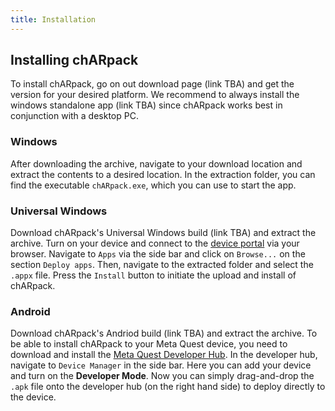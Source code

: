```yaml
---
title: Installation
---
```


## Installing chARpack
To install chARpack, go on out download page (link TBA) and get the version for your desired platform.
We recommend to always install the windows standalone app (link TBA) since chARpack works best in conjunction with a desktop PC.

### Windows
After downloading the archive, navigate to your download location and extract the contents to a desired location.
In the extraction folder, you can find the executable `chARpack.exe`, which you  can use to start the app.

### Universal Windows
Download chARpack's Universal Windows build (link TBA) and extract the archive.
Turn on your device and connect to the <a href="https://learn.microsoft.com/en-us/windows/uwp/debug-test-perf/device-portal" target="_blank">device portal</a> via your browser.
Navigate to `Apps` via the side bar and click on `Browse...` on the section `Deploy apps`.
Then, navigate to the extracted folder and select the `.appx` file.
Press the `Install` button to initiate the upload and install of chARpack.

### Android
Download chARpack's Andriod build (link TBA) and extract the archive.
To be able to install chARpack to your Meta Quest device, you need to download and install the <a href="https://developer.oculus.com/downloads/package/oculus-developer-hub-win" target="_blank">Meta Quest Developer Hub</a>.
In the developer hub, navigate to `Device Manager` in the side bar.
Here you can add your device and turn on the **Developer Mode**.
Now you can simply drag-and-drop the `.apk` file onto the developer hub (on the right hand side) to deploy directly to the device.
